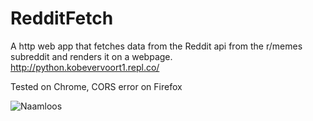 # RedditFetch
A http web app that fetches data from the Reddit api from the r/memes subreddit and renders it on a webpage.  
  http://python.kobevervoort1.repl.co/
  
  
Tested on Chrome, CORS error on Firefox  
  
![Naamloos](https://user-images.githubusercontent.com/39643347/176652836-0653de6b-ee14-43ae-991c-940985321318.png)
